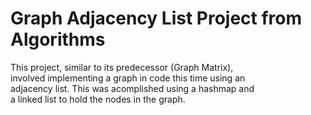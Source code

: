 # Graph Adjacency List Project from Algorithms
This project, similar to its predecessor (Graph Matrix),<br/>
involved implementing a graph in code this time using an<br/>
adjacency list.  This was acomplished using a hashmap and<br/>
a linked list to hold the nodes in the graph.
